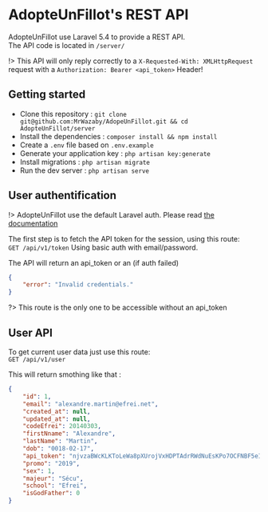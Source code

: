 # AdopteUnFillot's REST API

AdopteUnFillot use Laravel 5.4 to provide a REST API.   
The API code is located in `/server/`

!> This API will only reply correctly to a `X-Requested-With: XMLHttpRequest` request with a `Authorization: Bearer <api_token>` Header!

## Getting started

- Clone this repository : `git clone git@github.com:MrWazaby/AdopeUnFillot.git && cd AdopteUnFillot/server`
- Install the dependencies : `composer install && npm install`
- Create a `.env` file based on `.env.example`
- Generate your application key : `php artisan key:generate`
- Install migrations : `php artisan migrate`
- Run the dev server : `php artisan serve`


## User authentification

!> AdopteUnFillot use the default Laravel auth. Please read [the documentation](https://laravel.com/docs/5.4/authentication)  

The first step is to fetch the API token for the session, using this route:  
`GET /api/v1/token`
Using basic auth with email/password.  

The API will return an api_token or an (if auth failed)
``` json
{
    "error": "Invalid credentials."
}
```

?> This route is the only one to be accessible without an api_token

## User API

To get current user data just use this route:  
`GET /api/v1/user`

This will return smothing like that :
``` json
{
    "id": 1,
    "email": "alexandre.martin@efrei.net",
    "created_at": null,
    "updated_at": null,
    "codeEfrei": 20140303,
    "firstNname": "Alexandre",
    "lastName": "Martin",
    "dob": "0018-02-17",
    "api_token": "njvzaBWcKLKToLeWa8pXUrojVxHDPTAdrRWdNuEsKPo7OCFNBF5eIxyulo9n",
    "promo": "2019",
    "sex": 1,
    "majeur": "Sécu",
    "school": "Efrei",
    "isGodFather": 0
}
```
